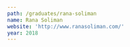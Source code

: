```yaml
---
path: /graduates/rana-soliman
name: Rana Soliman
website: 'http://www.ranasoliman.com/'
year: 2018
---
```


